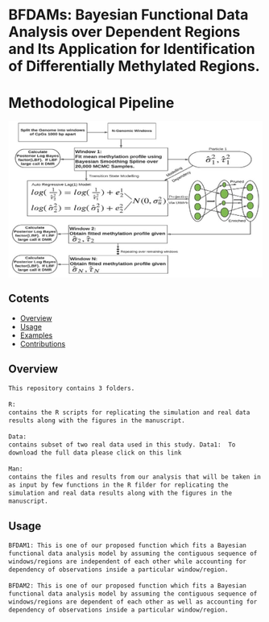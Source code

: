 # BFDAMs: Bayesian Functional Data Analysis over Dependent Regions and Its Application for Identification of Differentially Methylated Regions.
# Methodological Pipeline
<img src="Picture1.jpg" width="700" align="center">

## Cotents
- [Overview](#Overview)
- [Usage](#Usage)
- [Examples](#Examples)
- [Contributions](#contributions)

## Overview
```
This repository contains 3 folders. 

R: 
contains the R scripts for replicating the simulation and real data results along with the figures in the manuscript.

Data: 
contains subset of two real data used in this study. Data1:  To download the full data please click on this link 

Man: 
contains the files and results from our analysis that will be taken in as input by few functions in the R filder for replicating the simulation and real data results along with the figures in the manuscript.
```

## Usage

```
BFDAM1: This is one of our proposed function which fits a Bayesian functional data analysis model by assuming the contiguous sequence of windows/regions are independent of each other while accounting for dependency of observations inside a particular window/region. 

BFDAM2: This is one of our proposed function which fits a Bayesian functional data analysis model by assuming the contiguous sequence of windows/regions are dependent of each other as well as accounting for dependency of observations inside a particular window/region.

```



